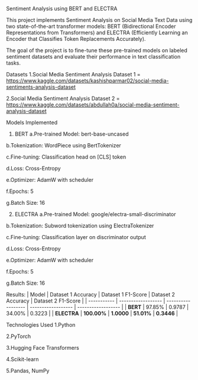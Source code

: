 Sentiment Analysis using BERT and ELECTRA


This project implements Sentiment Analysis on Social Media Text Data using two state-of-the-art transformer models: BERT (Bidirectional Encoder Representations from Transformers) and ELECTRA (Efficiently Learning an Encoder that Classifies Token Replacements Accurately).

The goal of the project is to fine-tune these pre-trained models on labeled sentiment datasets and evaluate their performance in text classification tasks.

Datasets
1.Social Media Sentiment Analysis Dataset 1 = https://www.kaggle.com/datasets/kashishparmar02/social-media-sentiments-analysis-dataset


2.Social Media Sentiment Analysis Dataset 2 = https://www.kaggle.com/datasets/abdullah0a/social-media-sentiment-analysis-dataset

Models Implemented
1. BERT
a.Pre-trained Model: bert-base-uncased

b.Tokenization: WordPiece using BertTokenizer

c.Fine-tuning: Classification head on [CLS] token

d.Loss: Cross-Entropy

e.Optimizer: AdamW with scheduler

f.Epochs: 5

g.Batch Size: 16

2. ELECTRA
a.Pre-trained Model: google/electra-small-discriminator

b.Tokenization: Subword tokenization using ElectraTokenizer

c.Fine-tuning: Classification layer on discriminator output

d.Loss: Cross-Entropy

e.Optimizer: AdamW with scheduler

f.Epochs: 5

g.Batch Size: 16

Results:
| Model       | Dataset 1 Accuracy | Dataset 1 F1-Score | Dataset 2 Accuracy | Dataset 2 F1-Score |
| ----------- | ------------------ | ------------------ | ------------------ | ------------------ |
| **BERT**    | 97.85%             | 0.9787             | 34.00%             | 0.3223             |
| **ELECTRA** | **100.00%**        | **1.0000**         | **51.01%**         | **0.3446**         |

Technologies Used
1.Python

2.PyTorch

3.Hugging Face Transformers

4.Scikit-learn

5.Pandas, NumPy
